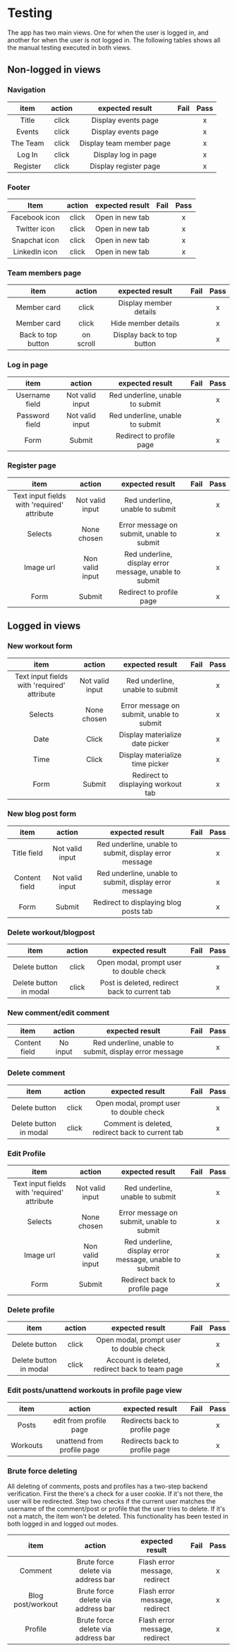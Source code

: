 # Testing

The app has two main views. One for when the user is logged in, and another for when the user is not logged in. The following tables shows all the manual testing executed in both views.

## Non-logged in views

### Navigation

**item**|**action**|**expected result**|**Fail**|**Pass**
:-----:|:-----:|:-----:|:-----:|:-----:
Title|click|Display events page| |x
Events|click|Display events page| |x
The Team|click|Display team member page| |x
Log In|click|Display log in page| |x
Register|click|Display register page| |x


### Footer

**Item**|**action**|**expected result**|**Fail**|**Pass**
:-----:|:-----:|:-----:|:-----:|:-----:
Facebook icon|click|Open in new tab| |x
Twitter icon|click|Open in new tab| |x
Snapchat icon|click|Open in new tab| |x
LinkedIn icon|click|Open in new tab| |x


### Team members page
**item**|**action**|**expected result**|**Fail**|**Pass**
:-----:|:-----:|:-----:|:-----:|:-----:
Member card|click|Display member details| |x
Member card|click|Hide member details| |x
Back to top button|on scroll|Display back to top button| |x

### Log in page

**item**|**action**|**expected result**|**Fail**|**Pass**
:-----:|:-----:|:-----:|:-----:|:-----:
Username field|Not valid input|Red underline, unable to submit| |x
Password field|Not valid input|Red underline, unable to submit| |x
Form|Submit|Redirect to profile page| |x

### Register page 

**item**|**action**|**expected result**|**Fail**|**Pass**
:-----:|:-----:|:-----:|:-----:|:-----:
Text input fields with 'required' attribute|Not valid input|Red underline, unable to submit| |x
Selects|None chosen|Error message on submit, unable to submit| |x
Image url|Non valid input|Red underline, display error message, unable to submit| |x
Form|Submit|Redirect to profile page| |x


## Logged in views

### New workout form

**item**|**action**|**expected result**|**Fail**|**Pass**
:-----:|:-----:|:-----:|:-----:|:-----:
Text input fields with 'required' attribute|Not valid input|Red underline, unable to submit| |x
Selects|None chosen|Error message on submit, unable to submit| |x
Date|Click|Display materialize date picker| |x
Time|Click|Display materialize time picker| |x
Form|Submit|Redirect to displaying workout tab| |x 

### New blog post form 

**item**|**action**|**expected result**|**Fail**|**Pass**
:-----:|:-----:|:-----:|:-----:|:-----:
Title field|Not valid input|Red underline, unable to submit, display error message| |x
Content field|Not valid input|Red underline, unable to submit, display error message| |x
Form|Submit|Redirect to displaying blog posts tab| |x

### Delete workout/blogpost

**item**|**action**|**expected result**|**Fail**|**Pass**
:-----:|:-----:|:-----:|:-----:|:-----:
Delete button|click|Open modal, prompt user to double check| |x
Delete button in modal|click|Post is deleted, redirect back to current tab| |x

### New comment/edit comment

**item**|**action**|**expected result**|**Fail**|**Pass**
:-----:|:-----:|:-----:|:-----:|:-----:
Content field|No input|Red underline, unable to submit, display error message| |x

### Delete comment

**item**|**action**|**expected result**|**Fail**|**Pass**
:-----:|:-----:|:-----:|:-----:|:-----:
Delete button|click|Open modal, prompt user to double check| |x
Delete button in modal|click|Comment is deleted, redirect back to current tab| |x

### Edit Profile

**item**|**action**|**expected result**|**Fail**|**Pass**
:-----:|:-----:|:-----:|:-----:|:-----:
Text input fields with 'required' attribute|Not valid input|Red underline, unable to submit| |x
Selects|None chosen|Error message on submit, unable to submit| |x
Image url|Non valid input|Red underline, display error message, unable to submit| |x
Form|Submit|Redirect back to profile page| |x

### Delete profile

**item**|**action**|**expected result**|**Fail**|**Pass**
:-----:|:-----:|:-----:|:-----:|:-----:
Delete button|click|Open modal, prompt user to double check| |x
Delete button in modal|click|Account is deleted, redirect back to team page| |x

### Edit posts/unattend workouts in profile page view

**item**|**action**|**expected result**|**Fail**|**Pass**
:-----:|:-----:|:-----:|:-----:|:-----:
Posts|edit from profile page|Redirects back to profile page| |x
Workouts|unattend from profile page|Redirects back to profile page| |x

### Brute force deleting 

All deleting of comments, posts and profiles has a two-step backend verification. First the there's a check for a user cookie. If it's not there, the user will be redirected. Step two checks if the current user matches the username of the comment/post or profile that the user tries to delete. If it's not a match, the item won't be deleted. This functionality has been tested in both logged in and logged out modes.

**item**|**action**|**expected result**|**Fail**|**Pass**
:-----:|:-----:|:-----:|:-----:|:-----:
Comment|Brute force delete via address bar|Flash error message, redirect| |x
Blog post/workout|Brute force delete via address bar|Flash error message, redirect| |x
Profile|Brute force delete via address bar|Flash error message, redirect| |x